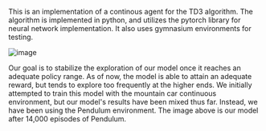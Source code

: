 This is an implementation of a continous agent for the TD3 algorithm. The algorithm is implemented in python, and utilizes the pytorch library for neural network implementation. It also uses gymnasium environments for testing. 

![image](https://github.com/NoahRothgaber/TD3_mountaincar/assets/116089659/8fa5e2fb-d7d7-402b-8b4f-3a1b428f0dad)

Our goal is to stabilize the exploration of our model once it reaches an adequate policy range. As of now, the model is able to attain an adequate reward, but tends to explore too frequently at the higher ends. We initially attempted to train this model with the mountain car continuous environment, but our model's results have been mixed thus far. Instead, we have been using the Pendulum environment. The image above is our model after 14,000 episodes of Pendulum.  
